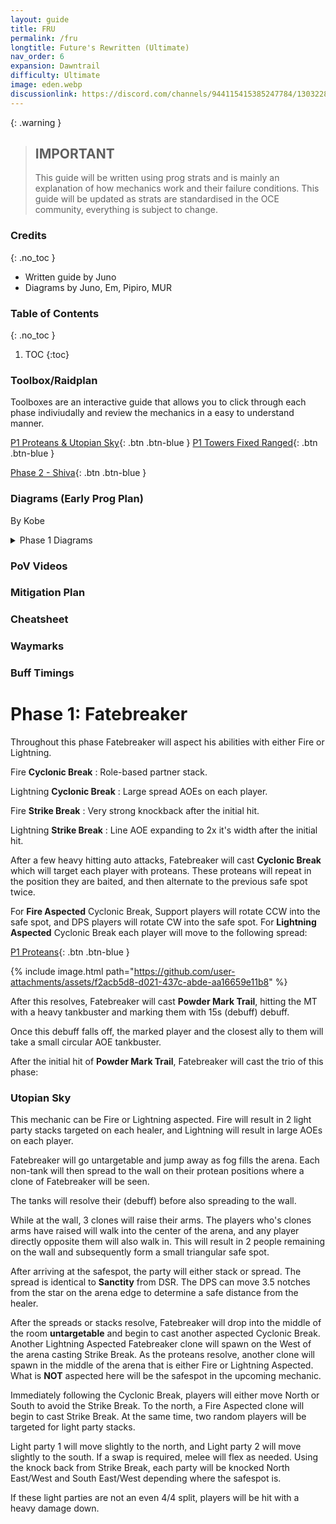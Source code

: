 ```yaml
---
layout: guide
title: FRU
permalink: /fru
longtitle: Future's Rewritten (Ultimate)
nav_order: 6
expansion: Dawntrail
difficulty: Ultimate
image: eden.webp
discussionlink: https://discord.com/channels/944115415385247784/1303228301015384106
---
```


{: .warning }
> ## IMPORTANT
> This guide will be written using prog strats and is mainly an explanation of how mechanics work and their failure conditions.
> This guide will be updated as strats are standardised in the OCE community, everything is subject to change.

### Credits
{: .no_toc }
- Written guide by Juno
- Diagrams by Juno, Em, Pipiro, MUR

### Table of Contents
{: .no_toc }

1. TOC
{:toc}

### Toolbox/Raidplan
Toolboxes are an interactive guide that allows you to click through each phase indiviudally and review the mechanics in a easy to understand manner.

[P1 Proteans & Utopian Sky](https://raidplan.io/plan/WlRr-qtrUTEPiaJZ){: .btn .btn-blue }
[P1 Towers Fixed Ranged](https://raidplan.io/plan/abSWBVZClS5m1HwD){: .btn .btn-blue }

[Phase 2 - Shiva](https://raidplan.io/plan/UWRJc6PQhPjdgNSI){: .btn .btn-blue }

### Diagrams (Early Prog Plan)
By Kobe

<details markdown=1>
<summary>Phase 1 Diagrams</summary>

### Basic Spread and Pairs/Spreads
{: .no_toc }
{% include image.html width="600px" path="https://github.com/user-attachments/assets/cfc624e3-a416-4927-9e3d-5c3b5c22e9c1" %}
{% include image.html width="600px" path="https://github.com/user-attachments/assets/7b066a72-4327-49b0-ab88-39129b02f892" %}
{% include image.html width="600px" path="https://github.com/user-attachments/assets/24ec7b38-c181-4c25-bdba-dded10d78b65" %}

---

### Utopian Sky
{: .no_toc }
{% include image.html width="600px" path="https://github.com/user-attachments/assets/9bfeb30f-c39a-4031-affe-178f028a58c1" %}
{% include image.html width="600px" path="https://github.com/user-attachments/assets/99085f52-285b-4906-a00c-6bd966415411" %}
{% include image.html width="600px" path="https://github.com/user-attachments/assets/9004eb75-6af7-4ad3-b384-e9a621a742ff" %}

---

### Tethers 1
{: .no_toc }
{% include image.html width="600px" path="https://github.com/user-attachments/assets/9a361e22-93b6-4626-9ff6-affacda26bde" %}
{% include image.html width="600px" path="https://github.com/user-attachments/assets/949fcd1e-c96c-4232-b6cd-7f7170ce0b3a" %}
{% include image.html width="600px" path="https://github.com/user-attachments/assets/ca78a90f-ff7d-4d58-a147-8a2496f72c63" %}

---

### Tethers 2
{: .no_toc }
{% include image.html width="600px" path="https://github.com/user-attachments/assets/f4c71595-303c-4673-a375-3f11a8a7b053" %}
{% include image.html width="600px" path="https://github.com/user-attachments/assets/8b0ce6d4-f346-42a7-b8d7-3263ef686e79" %}
{% include image.html width="600px" path="https://github.com/user-attachments/assets/2ed0a8b8-5dce-4c1c-ad0c-71cb858c433e" %}
{% include image.html width="600px" path="https://github.com/user-attachments/assets/d3538d27-39bf-428f-82d6-90125f71a714" %}
{% include image.html width="600px" path="https://github.com/user-attachments/assets/3b91c1db-9025-4dc0-9ff8-a388557812aa" %}
{% include image.html width="600px" path="https://github.com/user-attachments/assets/6c22f419-3016-48d6-9354-c01b6441a6c9" %}

---

### Towers
{: .no_toc }
{% include image.html width="600px" path="https://github.com/user-attachments/assets/9c9b1b59-d875-4cf2-8455-cc72afa87cce" %}

</details>

### PoV Videos

### Mitigation Plan

### Cheatsheet

### Waymarks

### Buff Timings

# Phase 1: Fatebreaker

Throughout this phase Fatebreaker will aspect his abilities with either Fire or Lightning.

Fire **Cyclonic Break**
: Role-based partner stack.

Lightning **Cyclonic Break**
: Large spread AOEs on each player.

Fire **Strike Break**
: Very strong knockback after the initial hit.

Lightning **Strike Break**
: Line AOE expanding to 2x it's width after the initial hit.

After a few heavy hitting auto attacks, Fatebreaker will cast **Cyclonic Break** which will target each player with proteans.
These proteans will repeat in the position they are baited, and then alternate to the previous safe spot twice.

For **Fire Aspected** Cyclonic Break, Support players will rotate CCW into the safe spot, and DPS players will rotate CW into the safe spot.
For **Lightning Aspected** Cyclonic Break each player will move to the following spread:

[P1 Proteans](https://raidplan.io/plan/kTBKrMTcNdb71p0V){: .btn .btn-blue }

{% include image.html path="https://github.com/user-attachments/assets/f2acb5d8-d021-437c-abde-aa16659e11b8" %}

After this resolves, Fatebreaker will cast **Powder Mark Trail**, hitting the MT with a heavy tankbuster and marking them with 15s (debuff) debuff.

Once this debuff falls off, the marked player and the closest ally to them will take a small circular AOE tankbuster.

After the initial hit of **Powder Mark Trail**, Fatebreaker will cast the trio of this phase:

### Utopian Sky

This mechanic can be Fire or Lightning aspected. Fire will result in 2 light party stacks targeted on each healer, and Lightning will result in large AOEs on each player.

Fatebreaker will go untargetable and jump away as fog fills the arena. Each non-tank will then spread to the wall on their protean positions where a clone of Fatebreaker will be seen. 

The tanks will resolve their (debuff) before also spreading to the wall.

While at the wall, 3 clones will raise their arms. The players who's clones arms have raised will walk into the center of the arena, and any player directly opposite them will also walk in. 
This will result in 2 people remaining on the wall and subsequently form a small triangular safe spot. 

After arriving at the safespot, the party will either stack or spread. The spread is identical to **Sanctity** from DSR. 
The DPS can move 3.5 notches from the star on the arena edge to determine a safe distance from the healer.

After the spreads or stacks resolve, Fatebreaker will drop into the middle of the room **untargetable** and begin to cast another aspected Cyclonic Break. Another Lightning Aspected Fatebreaker clone will spawn on the West of the arena casting Strike Break. As the proteans resolve, another clone will spawn in the middle of the arena that is either Fire or Lightning Aspected. What is **NOT** aspected here will be the safespot in the upcoming mechanic.

Immediately following the Cyclonic Break, players will either move North or South to avoid the Strike Break. To the north, a Fire Aspected clone will begin to cast Strike Break. At the same time, two random players will be targeted for light party stacks. 

Light party 1 will move slightly to the north, and Light party 2 will move slightly to the south. If a swap is required, melee will flex as needed. Using the knock back from Strike Break, each party will be knocked North East/West and South East/West depending where the safespot is. 

If these light parties are not an even 4/4 split, players will be hit with a heavy damage down.


